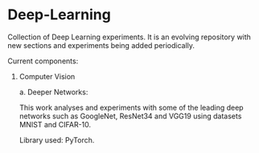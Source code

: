 # Deep-Learning

Collection of Deep Learning experiments. It is an evolving repository with new sections and experiments being added periodically.

Current components:
1. Computer Vision

      a. Deeper Networks:
          
      This work analyses and experiments with some of the leading deep networks such as GoogleNet, ResNet34 and VGG19 using datasets MNIST and CIFAR-10.
      
      Library used: PyTorch.
      
